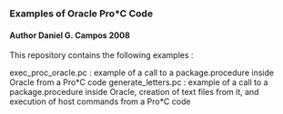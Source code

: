 ### Examples of Oracle Pro\*C Code 

#### Author Daniel G. Campos 2008

This repository contains the following examples :

exec_proc_oracle.pc : example of a call to a package.procedure inside Oracle from a Pro\*C code
generate_letters.pc : example of a call to a package.procedure inside Oracle, creation of text files from it, and execution of host commands from a Pro\*C code
